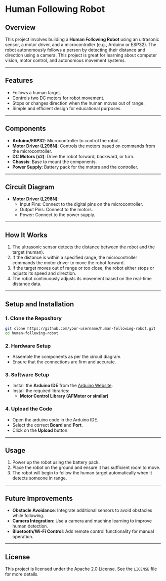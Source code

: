 # Human Following Robot

## Overview
This project involves building a **Human Following Robot** using an ultrasonic sensor, a motor driver, and a microcontroller (e.g., Arduino or ESP32). The robot autonomously follows a person by detecting their distance and direction using a camera. This project is great for learning about computer vision, motor control, and autonomous movement systems.

---

## Features
- Follows a human target.
- Controls two DC motors for robot movement.
- Stops or changes direction when the human moves out of range.
- Simple and efficient design for educational purposes.

---

## Components
- **Arduino/ESP32**: Microcontroller to control the robot.
- **Motor Driver (L298N)**: Controls the motors based on commands from the microcontroller.
- **DC Motors (x2)**: Drive the robot forward, backward, or turn.
- **Chassis**: Base to mount the components.
- **Power Supply**: Battery pack for the motors and the controller.
  
---

## Circuit Diagram
- **Motor Driver (L298N)**:
  - Input Pins: Connect to the digital pins on the microcontroller.
  - Output Pins: Connect to the motors.
  - Power: Connect to the power supply.
  
---

## How It Works
1. The ultrasonic sensor detects the distance between the robot and the target (human).
2. If the distance is within a specified range, the microcontroller commands the motor driver to move the robot forward.
3. If the target moves out of range or too close, the robot either stops or adjusts its speed and direction.
4. The robot continuously adjusts its movement based on the real-time distance data.

---

## Setup and Installation

### 1. Clone the Repository
```bash
git clone https://github.com/your-username/human-following-robot.git
cd human-following-robot
```

### 2. Hardware Setup
- Assemble the components as per the circuit diagram.
- Ensure that the connections are firm and accurate.

### 3. Software Setup
- Install the **Arduino IDE** from the [Arduino Website](https://www.arduino.cc/en/software).
- Install the required libraries:
  - **Motor Control Library (AFMotor or similar)**
  
### 4. Upload the Code
- Open the arduino code in the Arduino IDE.
- Select the correct **Board** and **Port**.
- Click on the **Upload** button.

---

## Usage
1. Power up the robot using the battery pack.
2. Place the robot on the ground and ensure it has sufficient room to move.
3. The robot will begin to follow the human target automatically when it detects someone in range.
  
---

## Future Improvements
- **Obstacle Avoidance**: Integrate additional sensors to avoid obstacles while following.
- **Camera Integration**: Use a camera and machine learning to improve human detection.
- **Bluetooth/Wi-Fi Control**: Add remote control functionality for manual operation.
  
---

## License
This project is licensed under the Apache 2.0 License. See the `LICENSE` file for more details.
